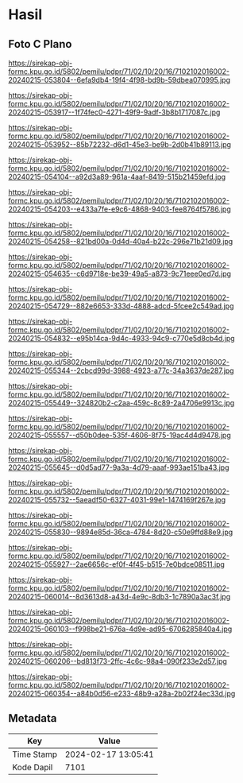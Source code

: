 # Hasil

## Foto C Plano

https://sirekap-obj-formc.kpu.go.id/5802/pemilu/pdpr/71/02/10/20/16/7102102016002-20240215-053804--6efa9db4-19f4-4f98-bd9b-59dbea070995.jpg

https://sirekap-obj-formc.kpu.go.id/5802/pemilu/pdpr/71/02/10/20/16/7102102016002-20240215-053917--1f74fec0-4271-49f9-9adf-3b8b1717087c.jpg

https://sirekap-obj-formc.kpu.go.id/5802/pemilu/pdpr/71/02/10/20/16/7102102016002-20240215-053952--85b72232-d6d1-45e3-be9b-2d0b41b89113.jpg

https://sirekap-obj-formc.kpu.go.id/5802/pemilu/pdpr/71/02/10/20/16/7102102016002-20240215-054104--a92d3a89-961a-4aaf-8419-515b21459efd.jpg

https://sirekap-obj-formc.kpu.go.id/5802/pemilu/pdpr/71/02/10/20/16/7102102016002-20240215-054203--e433a7fe-e9c6-4868-9403-fee8764f5786.jpg

https://sirekap-obj-formc.kpu.go.id/5802/pemilu/pdpr/71/02/10/20/16/7102102016002-20240215-054258--821bd00a-0d4d-40a4-b22c-296e71b21d09.jpg

https://sirekap-obj-formc.kpu.go.id/5802/pemilu/pdpr/71/02/10/20/16/7102102016002-20240215-054635--c6d9718e-be39-49a5-a873-9c71eee0ed7d.jpg

https://sirekap-obj-formc.kpu.go.id/5802/pemilu/pdpr/71/02/10/20/16/7102102016002-20240215-054729--882e6653-333d-4888-adcd-5fcee2c549ad.jpg

https://sirekap-obj-formc.kpu.go.id/5802/pemilu/pdpr/71/02/10/20/16/7102102016002-20240215-054832--e95b14ca-9d4c-4933-94c9-c770e5d8cb4d.jpg

https://sirekap-obj-formc.kpu.go.id/5802/pemilu/pdpr/71/02/10/20/16/7102102016002-20240215-055344--2cbcd99d-3988-4923-a77c-34a3637de287.jpg

https://sirekap-obj-formc.kpu.go.id/5802/pemilu/pdpr/71/02/10/20/16/7102102016002-20240215-055449--324820b2-c2aa-459c-8c89-2a4706e9913c.jpg

https://sirekap-obj-formc.kpu.go.id/5802/pemilu/pdpr/71/02/10/20/16/7102102016002-20240215-055557--d50b0dee-535f-4606-8f75-19ac4d4d9478.jpg

https://sirekap-obj-formc.kpu.go.id/5802/pemilu/pdpr/71/02/10/20/16/7102102016002-20240215-055645--d0d5ad77-9a3a-4d79-aaaf-993ae151ba43.jpg

https://sirekap-obj-formc.kpu.go.id/5802/pemilu/pdpr/71/02/10/20/16/7102102016002-20240215-055732--5aeadf50-6327-4031-99e1-1474169f267e.jpg

https://sirekap-obj-formc.kpu.go.id/5802/pemilu/pdpr/71/02/10/20/16/7102102016002-20240215-055830--9894e85d-36ca-4784-8d20-c50e9ffd88e9.jpg

https://sirekap-obj-formc.kpu.go.id/5802/pemilu/pdpr/71/02/10/20/16/7102102016002-20240215-055927--2ae6656c-ef0f-4f45-b515-7e0bdce08511.jpg

https://sirekap-obj-formc.kpu.go.id/5802/pemilu/pdpr/71/02/10/20/16/7102102016002-20240215-060014--8d3613d8-a43d-4e9c-8db3-1c7890a3ac3f.jpg

https://sirekap-obj-formc.kpu.go.id/5802/pemilu/pdpr/71/02/10/20/16/7102102016002-20240215-060103--f998be21-676a-4d9e-ad95-6706285840a4.jpg

https://sirekap-obj-formc.kpu.go.id/5802/pemilu/pdpr/71/02/10/20/16/7102102016002-20240215-060206--bd813f73-2ffc-4c6c-98a4-090f233e2d57.jpg

https://sirekap-obj-formc.kpu.go.id/5802/pemilu/pdpr/71/02/10/20/16/7102102016002-20240215-060354--a84b0d56-e233-48b9-a28a-2b02f24ec33d.jpg


## Metadata

| Key        | Value               |
| ---------- | ------------------- |
| Time Stamp | 2024-02-17 13:05:41 |
| Kode Dapil | 7101                |



